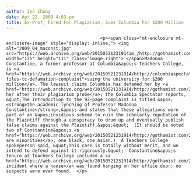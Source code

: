 ```yaml
---
author: Jen Chung
date: Apr 22, 2009 4:03 pm
title: Ex-Prof, Fired For Plagiarism, Sues Columbia For $200 Million
---
```


	
										<p><span class="mt-enclosure mt-enclosure-image" style="display: inline;"> <img alt="2009_04_maconst.jpg" src="https://web.archive.org/web/20150521231914im_/http://gothamist.com/attachments/jen/2009_04_maconst.jpg" width="125" height="111" class="image-right"> </span>Madonna Constantine, a former professor at Columbia&apos;s Teachers College, is <a href="https://web.archive.org/web/20150521231914/http://columbiaspectator.com/2009/04/21/constantine-files-tc-defamation-complaint">suing the university for $200 million</a>. The lawsuit claims Columbia has defamed her by <a href="https://web.archive.org/web/20150521231914/http://gothamist.com/2008/06/24/columbia_professor_suspended_over_p.php">dismissing her after their plagiarism probe</a>; the Columbia Spectator reports, &quot;The introduction to the 92-page complaint is titled &apos;<strong>the academic lynching of Professor Madonna Constantine</strong>,&apos; and states that these allegations were part of an &apos;invidious scheme to ruin the scholarly reputation of the Plaintiff through a conspiracy to drum up and eventually publish false claims against the Plaintiff.&apos;&quot;  (It should be noted two of Constantine&apos;s <a href="https://web.archive.org/web/20150521231914/http://gothamist.com/2008/02/25/division_over_c.php">accusers are minorities</a>, one black, one Asian.)  A Teachers College spokeperson said, &quot;This case is totally without merit, and we intend to defend against it rigorously.&quot;  Constantine&apos;s tenure at Teachers College included a <a href="https://web.archive.org/web/20150521231914/http://gothamist.com/2007/10/11/columbia.php">2007 incident where a noose</a> was found hanging on her office door; no suspects were ever found.  </p>					
										
									
				